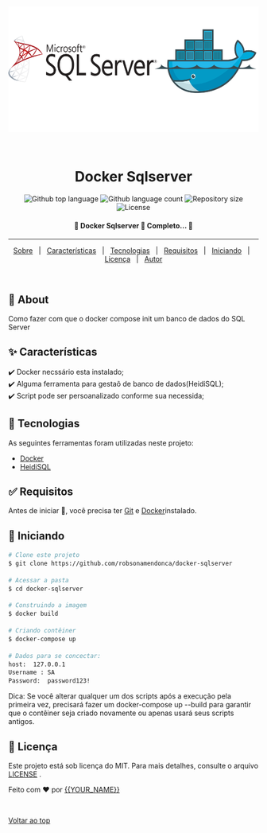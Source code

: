 <div align="center" id="top"> 
  <img src="./assets/img/docker_sqlserver.png" alt="Docker Sqlserver" />

  &#xa0;

</div>

<h1 align="center">Docker Sqlserver</h1>

<p align="center">
  <img alt="Github top language" src="https://img.shields.io/github/languages/top/robsonamendonca/docker-sqlserver?color=56BEB8">

  <img alt="Github language count" src="https://img.shields.io/github/languages/count/robsonamendonca/docker-sqlserver?color=56BEB8">

  <img alt="Repository size" src="https://img.shields.io/github/repo-size/robsonamendonca/docker-sqlserver?color=56BEB8">

  <img alt="License" src="https://img.shields.io/github/license/robsonamendonca/docker-sqlserver?color=56BEB8">


</p>

<!-- Status -->

<h4 align="center"> 
	🚧  Docker Sqlserver 🚀 Completo...  🚧
</h4> 

<hr> 

<p align="center">
  <a href="#dart-about">Sobre</a> &#xa0; | &#xa0; 
  <a href="#sparkles-features">Características</a> &#xa0; | &#xa0;
  <a href="#rocket-technologies">Tecnologias</a> &#xa0; | &#xa0;
  <a href="#white_check_mark-requirements">Requisitos</a> &#xa0; | &#xa0;
  <a href="#checkered_flag-starting">Iniciando</a> &#xa0; | &#xa0;
  <a href="#memo-license">Licença</a> &#xa0; | &#xa0;
  <a href="https://github.com/robsonamendonca" target="_blank">Autor</a>
</p>

<br>

## :dart: About ##

Como fazer com que o docker compose init um banco de dados do SQL Server

## :sparkles: Características ##

:heavy_check_mark: Docker necssário esta instalado;\
:heavy_check_mark: Alguma ferramenta para gestaõ de banco de dados(HeidiSQL);\
:heavy_check_mark: Script pode ser persoanalizado conforme sua necessida;

## :rocket: Tecnologias ##

As seguintes ferramentas foram utilizadas neste projeto:

- [Docker](https://www.docker.com/)
- [HeidiSQL](https://www.heidisql.com/download.php)

## :white_check_mark: Requisitos ##

Antes de iniciar :checkered_flag:, você precisa ter [Git](https://git-scm.com) e [Docker](https://www.docker.com/)instalado.

## :checkered_flag: Iniciando ##

```bash
# Clone este projeto
$ git clone https://github.com/robsonamendonca/docker-sqlserver

# Acessar a pasta
$ cd docker-sqlserver

# Construindo a imagem
$ docker build

# Criando contêiner 
$ docker-compose up

# Dados para se concectar:
host:  127.0.0.1
Username : SA
Password:  password123!

```
Dica:
Se você alterar qualquer um dos scripts após a execução pela primeira vez, precisará fazer um docker-compose up --build para garantir que o contêiner seja criado novamente ou apenas usará seus scripts antigos.

## :memo: Licença ##

Este projeto está sob licença do MIT. Para mais detalhes, consulte o arquivo [LICENSE](LICENSE.md) .


Feito com :heart: por <a href="https://github.com/robsonamendonca" target="_blank">{{YOUR_NAME}}</a>

&#xa0;

<a href="#top">Voltar ao top</a>
